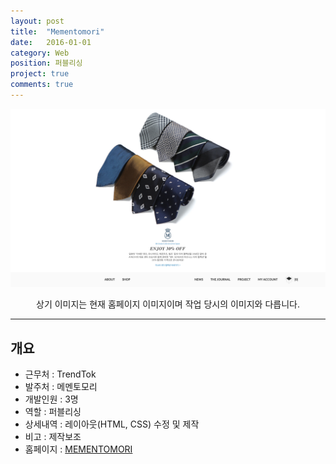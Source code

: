 ```yaml
---
layout: post
title:  "Mementomori"
date:   2016-01-01
category: Web
position: 퍼블리싱
project: true
comments: true
---
```


![Homepage Img](../assets/img/project/mementomori1.png)

<center>상기 이미지는 현재 홈페이지 이미지이며 작업 당시의 이미지와 다릅니다.</center>

---

## 개요
* 근무처 : TrendTok
* 발주처 : 메멘토모리
* 개발인원 : 3명
* 역할 : 퍼블리싱
* 상세내역 : 레이아웃(HTML, CSS) 수정 및 제작
* 비고 : 제작보조
* 홈페이지 : [MEMENTOMORI](http://mementomori.co.kr/)
